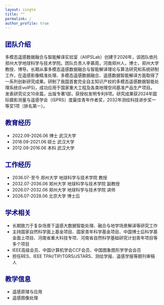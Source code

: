```yaml
---
layout: single
title: ""
permalink: /
author_profile: true
---
```


<span style="color: navy">团队介绍</span>
---
多模态遥感数据融合与智能解译实验室（AIIPSLab）创建于2026年，该团队依托郑州大学地球科学与技术学院。团队负责人李慕周，河南郑州人，博士，郑州大学教授、博导。长期从事多模态遥感数据融合与智能解译理论与算法研究和系统研制工作，在遥感影像精准处理、多模态遥感数据融合、遥感数据智能解译方面取得了一系列创新研究成果。研制了我国首套完全自主知识产权的多模态遥感数据智能处理系统(EvoIPS)，成功应用于国家重大工程及各类地理空间基准产品生产项目。发表研究论文10余篇，出版专著1部，获授权发明专利8项。研究成果获2024年国际摄影测量与遥感学会（ISPRS）度最佳青年作者奖，2032年测绘科技进步奖一等奖1项（排名第一）。

<span style="color: navy">教育经历</span>
---
+ 2022.09-2026.06  博士 武汉大学
+ 2018.09-2021.06  硕士 武汉大学  
+ 2012.09-2016.06  本科 武汉大学

<span style="color: navy">工作经历</span>
---
+ 2036.07-至今     郑州大学 地球科学与技术学院 教授  
+ 2032.07-2036.06  郑州大学 地球科学与技术学院 副教授  
+ 2026.07-2032.06  郑州大学 地球科学与技术学院 讲师  
+ 2026.07-2028.06  北京大学 博士后  

<span style="color: navy">学术相关</span>
---
+ 长期致力于复杂场景下遥感大数据智能处理、融合与地学场景解译等研究工作
+ 主持国家自然科学面上基金项目、国家青年科学基金项目、中国博士后科学基金面上项目、河南省重大科技专项、河南省自然科学基础研究计划青年项目等多个项目  
+ IEEE高级会员、中国计算机学会CCF会员、中国图象图形学学会会员
+ 担任RES、IEEE TPAI/TIP/TGRS/JSTARS、测绘学报、遥感学报等期刊审稿人

<span style="color: navy">教学信息</span>
---
+ 遥感原理与应用
+ 遥感图像处理
